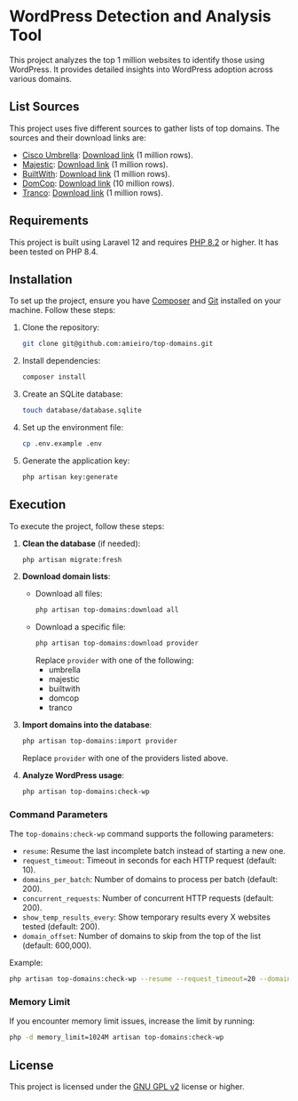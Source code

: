 # WordPress Detection and Analysis Tool

This project analyzes the top 1 million websites to identify those using WordPress. It provides detailed insights into WordPress adoption across various domains.

## List Sources

This project uses five different sources to gather lists of top domains. The sources and their download links are:

- [Cisco Umbrella](https://s3-us-west-1.amazonaws.com/umbrella-static/index.html): [Download link](https://s3-us-west-1.amazonaws.com/umbrella-static/top-1m.csv.zip) (1 million rows).
- [Majestic](https://majestic.com/reports/majestic-million): [Download link](https://downloads.majestic.com/majestic_million.csv) (1 million rows).
- [BuiltWith](https://builtwith.com/top-1m): [Download link](https://builtwith.com/dl/builtwith-top1m.zip) (1 million rows).
- [DomCop](https://www.domcop.com/top-10-million-websites): [Download link](https://www.domcop.com/files/top/top10milliondomains.csv.zip) (10 million rows).
- [Tranco](https://tranco-list.eu/): [Download link](https://tranco-list.eu/top-1m.csv.zip) (1 million rows).

## Requirements

This project is built using Laravel 12 and requires [PHP 8.2](https://laravel.com/docs/12.x/deployment#server-requirements) or higher. It has been tested on PHP 8.4.

## Installation

To set up the project, ensure you have [Composer](https://getcomposer.org/) and [Git](https://git-scm.com/) installed on your machine. Follow these steps:

1. Clone the repository:
   ```bash
   git clone git@github.com:amieiro/top-domains.git
   ```

2. Install dependencies:
   ```bash
   composer install
   ```

3. Create an SQLite database:
   ```bash
   touch database/database.sqlite
   ```

4. Set up the environment file:
   ```bash
   cp .env.example .env
   ```

5. Generate the application key:
   ```bash
   php artisan key:generate
   ```

## Execution

To execute the project, follow these steps:

1. **Clean the database** (if needed):
   ```bash
   php artisan migrate:fresh
   ```

2. **Download domain lists**:
   - Download all files:
     ```bash
     php artisan top-domains:download all
     ```
   - Download a specific file:
     ```bash
     php artisan top-domains:download provider
     ```
     Replace `provider` with one of the following:
     - umbrella
     - majestic
     - builtwith
     - domcop
     - tranco

3. **Import domains into the database**:
   ```bash
   php artisan top-domains:import provider
   ```
   Replace `provider` with one of the providers listed above.

4. **Analyze WordPress usage**:
   ```bash
   php artisan top-domains:check-wp
   ```

### Command Parameters

The `top-domains:check-wp` command supports the following parameters:

- `resume`: Resume the last incomplete batch instead of starting a new one.
- `request_timeout`: Timeout in seconds for each HTTP request (default: 10).
- `domains_per_batch`: Number of domains to process per batch (default: 200).
- `concurrent_requests`: Number of concurrent HTTP requests (default: 200).
- `show_temp_results_every`: Show temporary results every X websites tested (default: 200).
- `domain_offset`: Number of domains to skip from the top of the list (default: 600,000).

Example:
```bash
php artisan top-domains:check-wp --resume --request_timeout=20 --domains_per_batch=500 --concurrent_requests=250 --show_temp_results_every=1000 --domain_offset=500000
```

### Memory Limit

If you encounter memory limit issues, increase the limit by running:
```bash
php -d memory_limit=1024M artisan top-domains:check-wp
```

## License

This project is licensed under the [GNU GPL v2](https://www.gnu.org/licenses/old-licenses/gpl-2.0.en.html) license or higher.
